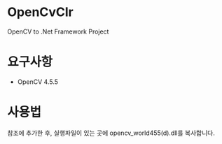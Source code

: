 # OpenCvClr
OpenCV to .Net Framework Project

# 요구사항
* OpenCV 4.5.5

# 사용법
참조에 추가한 후, 실행파일이 있는 곳에 opencv_world455(d).dll를 복사합니다.
